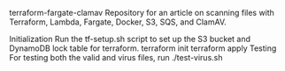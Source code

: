 terraform-fargate-clamav
Repository for an article on scanning files with Terraform, Lambda, Fargate, Docker, S3, SQS, and ClamAV.

Initialization
Run the tf-setup.sh script to set up the S3 bucket and DynamoDB lock table for terraform.
terraform init
terraform apply
Testing
For testing both the valid and virus files, run ./test-virus.sh